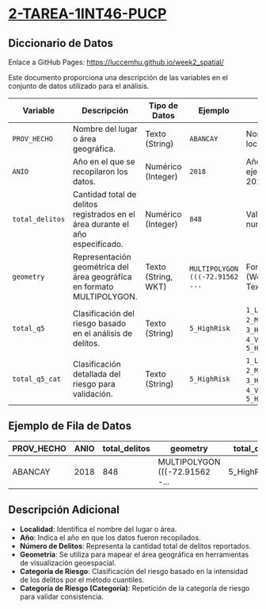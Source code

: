 # [2-TAREA-1INT46-PUCP](https://luccemhu.github.io/week2_spatial/)

## Diccionario de Datos

Enlace a GitHub Pages: https://luccemhu.github.io/week2_spatial/

Este documento proporciona una descripción de las variables en el conjunto de datos utilizado para el análisis.

| **Variable**              | **Descripción**                                                             | **Tipo de Datos**          | **Ejemplo**              | **Valores**                                                  |
|---------------------------|-----------------------------------------------------------------------------|----------------------------|--------------------------|--------------------------------------------------------------|
| `PROV_HECHO`               | Nombre del lugar o área geográfica.                                          | Texto (String)             | `ABANCAY`                | Nombres de localidades                                       |
| `ANIO`                     | Año en el que se recopilaron los datos.                                      | Numérico (Integer)         | `2018`                   | Años (por ejemplo, 2018, 2019)                               |
| `total_delitos`        | Cantidad total de delitos registrados en el área durante el año especificado.| Numérico (Integer)         | `848`                    | Valores numéricos                                             |
| `geometry`               | Representación geométrica del área geográfica en formato MULTIPOLYGON.       | Texto (String, WKT)        | `MULTIPOLYGON (((-72.91562 ...` | Formato WKT (Well-Known Text)                          |
| `total_q5`      | Clasificación del riesgo basado en el análisis de delitos.                   | Texto (String)             | `5_HighRisk`             | `1_LowRisk`, `2_ModerateRisk`, `3_HighRisk`, `4_VeryHighRisk`, `5_HighRisk` |
| `total_q5_cat`| Clasificación detallada del riesgo para validación.                          | Texto (String)             | `5_HighRisk`             | `1_LowRisk`, `2_ModerateRisk`, `3_HighRisk`, `4_VeryHighRisk`, `5_HighRisk` |

## Ejemplo de Fila de Datos

| PROV_HECHO | ANIO  | total_delitos | geometry       | total_q5 | total_q5_cat |
|-----------|------|-------------------|-----------------|---------------------|--------------------------|
| ABANCAY   | 2018 | 848               | MULTIPOLYGON (((-72.91562 -... | 5_HighRisk          | 5_HighRisk               |


## Descripción Adicional

- **Localidad**: Identifica el nombre del lugar o área.
- **Año**: Indica el año en que los datos fueron recopilados.
- **Número de Delitos**: Representa la cantidad total de delitos reportados.
- **Geometría**: Se utiliza para mapear el área geográfica en herramientas de visualización geoespacial.
- **Categoría de Riesgo**: Clasificación del riesgo basado en la intensidad de los delitos por el método cuantiles.
- **Categoría de Riesgo (Categoría)**: Repetición de la categoría de riesgo para validar consistencia.
